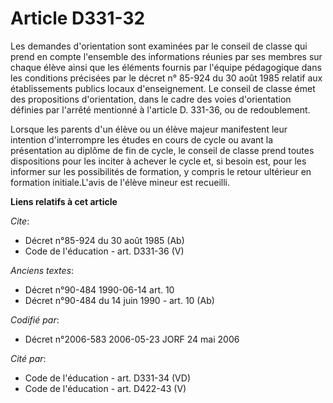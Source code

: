 # Article D331-32

Les demandes d'orientation sont examinées par le conseil de classe qui prend en compte l'ensemble des informations réunies
par ses membres sur chaque élève ainsi que les éléments fournis par l'équipe pédagogique dans les conditions précisées par le
décret n° 85-924 du 30 août 1985 relatif aux établissements publics locaux d'enseignement. Le conseil de classe émet des
propositions d'orientation, dans le cadre des voies d'orientation définies par l'arrêté mentionné à l'article D. 331-36, ou
de redoublement. 

Lorsque les parents d'un élève ou un élève majeur manifestent leur intention d'interrompre les études en cours de cycle ou
avant la présentation au diplôme de fin de cycle, le conseil de classe prend toutes dispositions pour les inciter à achever
le cycle et, si besoin est, pour les informer sur les possibilités de formation, y compris le retour ultérieur en formation
initiale.L'avis de l'élève mineur est recueilli.

**Liens relatifs à cet article**

_Cite_:

  - Décret n°85-924 du 30 août 1985 (Ab)
  - Code de l'éducation - art. D331-36 (V)

_Anciens textes_:

  - Décret n°90-484 1990-06-14 art. 10
  - Décret n°90-484 du 14 juin 1990 - art. 10 (Ab)

_Codifié par_:

  - Décret n°2006-583 2006-05-23 JORF 24 mai 2006

_Cité par_:

  - Code de l'éducation - art. D331-34 (VD)
  - Code de l'éducation - art. D422-43 (V)
